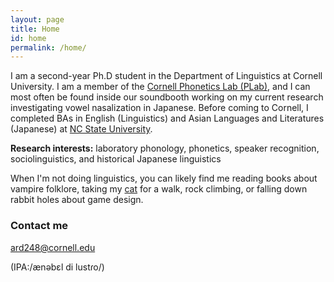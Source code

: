 ```yaml
---
layout: page
title: Home
id: home
permalink: /home/
---
```


I am a second-year Ph.D student in the Department of Linguistics at Cornell University. I am a member of the <a target="_blank" rel="noopener" href="https://conf.ling.cornell.edu/">Cornell Phonetics Lab (PLab)</a>, and I can most often be found inside our soundbooth working on my current research investigating vowel nasalization in Japanese. Before coming to Cornell, I completed BAs in English (Linguistics) and Asian Languages and Literatures (Japanese) at <a target="_blank" rel="noopener" href="https://linguistics.chass.ncsu.edu/">NC State University</a>. 

<b>Research interests:</b> laboratory phonology, phonetics, speaker recognition, sociolinguistics, and historical Japanese linguistics

<!-- link 'cat' to an image of corny --> 
When I'm not doing linguistics, you can likely find me reading books about vampire folklore, taking my <a target="_blank" rel="noopener" href="https://annabelledilustro.github.io/annabelledilustro/folder/corny_walk.jpg" >cat</a> for a walk, rock climbing, or falling down rabbit holes about game design. 

### Contact me

[ard248@cornell.edu](mailto:ard248@cornell.edu)

(IPA:/ænəbɛl di lustɾo/)
